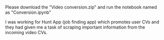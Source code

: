 Please download the "Video conversion.zip" and run the notebook named as "Conversion.ipynb"

I was working for Hunt App (job finding app) which promotes user CVs and they had given me a task of scraping
important information from the incoming video CVs. 
